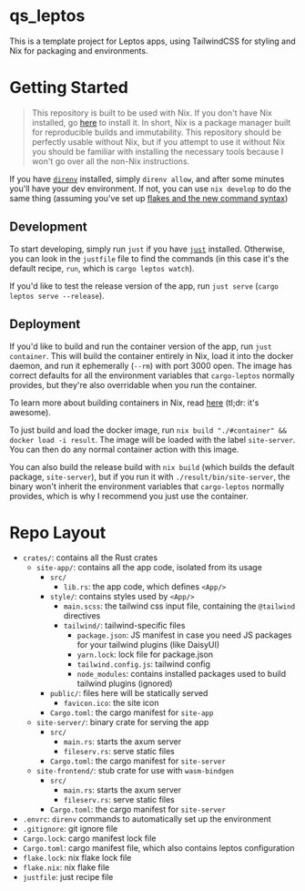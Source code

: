 # qs_leptos

This is a template project for Leptos apps, using TailwindCSS for styling and Nix for packaging and environments.

# Getting Started

> This repository is built to be used with Nix. If you don't have Nix installed, go [here](https://nixos.org/download/) to install it. In short, Nix is a package manager built for reproducible builds and immutability. This repository should be perfectly usable without Nix, but if you attempt to use it without Nix you should be familiar with installing the necessary tools because I won't go over all the non-Nix instructions.

If you have [`direnv`](https://direnv.net/) installed, simply `direnv allow`, and after some minutes you'll have your dev environment. If not, you can use `nix develop` to do the same thing (assuming you've set up [flakes and the new command syntax](https://nixos.wiki/wiki/Flakes#Enable_flakes_temporarily))

## Development
To start developing, simply run `just` if you have [`just`](https://github.com/casey/just) installed. Otherwise, you can look in the `justfile` file to find the commands (in this case it's the default recipe, `run`, which is `cargo leptos watch`).

If you'd like to test the release version of the app, run `just serve` (`cargo leptos serve --release`).

## Deployment

If you'd like to build and run the container version of the app, run `just container`. This will build the container entirely in Nix, load it into the docker daemon, and run it ephemerally (`--rm`) with port 3000 open. The image has correct defaults for all the environment variables that `cargo-leptos` normally provides, but they're also overridable when you run the container.

To learn more about building containers in Nix, read [here](https://thewagner.net/blog/2021/02/25/building-container-images-with-nix/) (tl;dr: it's awesome).

To just build and load the docker image, run `nix build "./#container" && docker load -i result`. The image will be loaded with the label `site-server`. You can then do any normal container action with this image.

You can also build the release build with `nix build` (which builds the default package, `site-server`), but if you run it with `./result/bin/site-server`, the binary won't inherit the environment variables that `cargo-leptos` normally provides, which is why I recommend you just use the container.

# Repo Layout
- `crates/`: contains all the Rust crates
  - `site-app/`: contains all the app code, isolated from its usage
    - `src/`
      - `lib.rs`: the app code, which defines `<App/>`
    - `style/`: contains styles used by `<App/>`
      - `main.scss`: the tailwind css input file, containing the `@tailwind` directives
      - `tailwind/`: tailwind-specific files
        - `package.json`: JS manifest in case you need JS packages for your tailwind plugins (like DaisyUI)
        - `yarn.lock`: lock file for package.json
        - `tailwind.config.js`: tailwind config
        - `node_modules`: contains installed packages used to build tailwind plugins (ignored)
    - `public/`: files here will be statically served
      - `favicon.ico`: the site icon
    - `Cargo.toml`: the cargo manifest for `site-app`
  - `site-server/`: binary crate for serving the app
    - `src/`
      - `main.rs`: starts the axum server
      - `fileserv.rs`: serve static files
    - `Cargo.toml`: the cargo manifest for `site-server`
  - `site-frontend/`: stub crate for use with `wasm-bindgen`
    - `src/`
      - `main.rs`: starts the axum server
      - `fileserv.rs`: serve static files
    - `Cargo.toml`: the cargo manifest for `site-server`
- `.envrc`: `direnv` commands to automatically set up the environment
- `.gitignore`: git ignore file
- `Cargo.lock`: cargo manifest lock file
- `Cargo.toml`: cargo manifest file, which also contains leptos configuration
- `flake.lock`: nix flake lock file
- `flake.nix`: nix flake file
- `justfile`: just recipe file
